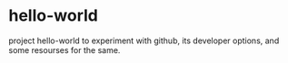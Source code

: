 # hello-world
project hello-world to experiment with github, its developer options, and some resourses for the same.

